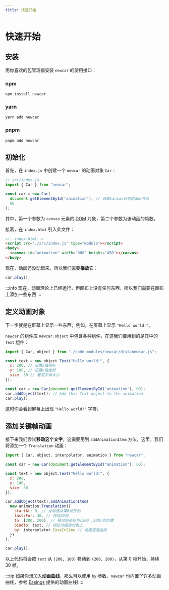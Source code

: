```yaml
---
title: 快速开始
---
```


# 快速开始 <Badge type="tip" text="^0.3.0" />

## 安装

用你喜欢的包管理器安装 `newcar` 的使用接口：

### npm

```shell
npm install newcar
```

### yarn

```shell
yarn add newcar
```

### pnpm

```shell
pnpm add newcar
```

## 初始化

首先，在 `index.js` 中创建一个 `newcar` 的动画对象 `Car`：

```javascript
// src/index.js
import { Car } from "newcar";

const car = new Car(
  document.getElementById("animation"), // 获取canvas标签的dom节点
  60
);
```

其中，第一个参数为 `canvas` 元素的 [DOM](https://developer.mozilla.org/zh-CN/docs/Web/API/Document_Object_Model/Introduction) 对象，第二个参数为该动画的帧数。

接着，在 `index.html` 引入此文件：

```html
<!--index.html-->
<script src="./src/index.js" type="module"></script>
<body>
  <canvas id="animation" width="800" height="450"></canvas>
</body>
```

现在，动画还没动起来，所以我们需要**播放**它：

```javascript
car.play();
```

:::info
现在，动画理论上已经运行，但画布上没有任何东西，所以我们需要在画布上添加一些东西
:::

## 定义动画对象

下一步就是在屏幕上显示一些东西，例如，在屏幕上显示 `"Hello world!"`。

`newcar` 的组件库 `newcar.object` 中包含各种组件，在这我们要用到的是其中的 `Text` 组件：

```javascript
import { Car, object } from "./node_modules/newcar/dist/newcar.js";

const text = new object.Text("Hello world!", {
  x: 200, // 设置x轴坐标
  y: 100, // 设置y轴坐标
  size: 30 // 奢姿字体大小
});

const car = new Car(document.getElementById("animation"), 60);
car.addObject(text); // Add this Text object to the animation
car.play();
```

这时你会看到屏幕上出现 `"Hello world!"` 字符。

<!-- ?> Text的更多参数以及更多组件，请参见[组件列表](/api/objects/object-all.md) -->

## 添加关键帧动画

接下来我们尝试**移动这个文字**，这需要用到 `addAnimationItem` 方法，这里，我们将添加一个 `Translation` 动画：

```javascript
import { Car, object, interpolator, animation } from "newcar";

const car = new Car(document.getElementById("animation"), 60);

const text = new object.Text("Hello world!", {
  x: 200,
  y: 100,
  size: 30
});

car.addObject(text).addAnimationItem(
  new animation.Translation({
    startAt: 0, // 此动画从第0帧开始
    lastsFor: 30, // 持续30帧
    to: [200, 200], // 移动到坐标为(200 ,200)的位置
    bindTo: text, // 绑定动画到对象上
    by: interpolator.EaseInSine // 设置变速曲线
  })
);

car.play();
```

以上代码将会把 `text` 从 `(200, 100)` 移动到 `(200, 200)`，从第 0 帧开始，持续 30 帧。

<!-- 运行效果: <iframe height="500" width="800" src="../../demos/begin"></iframe> -->

:::tip
如果你想加入**动画曲线**，那么可以使用 `by` 参数，`newcar` 也内置了许多动画曲线，参考 [Easings](https://easings.net/) 提供的动画曲线!
:::

<!-- <iframe height="500px" src="https://easings.net/"></iframe> -->

<!-- ?> 更多关键帧动画，请参阅[动画列表](api/animations/animation-all.md) -->
